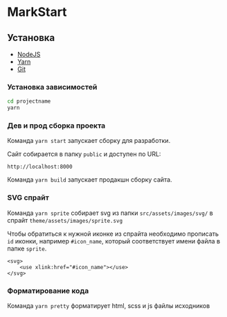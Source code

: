 # MarkStart

## Установка

- [NodeJS](https://nodejs.org/en/)
- [Yarn](https://yarnpkg.com/)
- [Git](https://git-scm.com/)

### Установка зависимостей

```bash
cd projectname
yarn
```

### Дев и прод сборка проекта

Команда `yarn start` запускает сборку для разработки.

Сайт собирается в папку `public` и доступен по URL:

```
http://localhost:8000
```

Команда `yarn build` запускает продакшн сборку сайта.

### SVG спрайт

Команда `yarn sprite` собирает svg из папки `src/assets/images/svg/` в спрайт `theme/assets/images/sprite.svg`

Чтобы обратиться к нужной иконке из спрайта необходимо прописать `id` иконки, например `#icon_name`, который соответствует имени файла в папке `sprite`.

	<svg>
		<use xlink:href="#icon_name"></use>
	</svg>

### Форматирование кода

Команда `yarn pretty` форматирует html, scss и js файлы исходников
